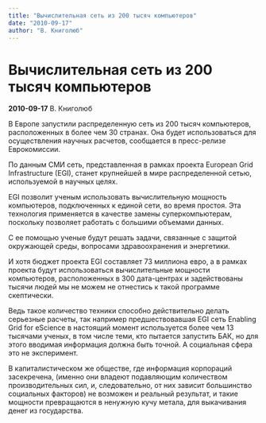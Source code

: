 ```yaml
---
title: "Вычислительная сеть из 200 тысяч компьютеров"
date: "2010-09-17"
author: "В. Книголюб"
---
```


# Вычислительная сеть из 200 тысяч компьютеров

**2010-09-17** В. Книголюб

В Европе запустили распределенную сеть из 200 тысяч компьютеров, расположенных в более чем 30 странах. Она будет использоваться для осуществления научных расчетов, сообщается в пресс-релизе Еврокомиссии.

По данным СМИ сеть, представленная в рамках проекта European Grid Infrastructure (EGI), станет крупнейшей в мире распределенной сетью, используемой в научных целях.

EGI позволит ученым использовать вычислительную мощность компьютеров, подключенных к единой сети, во время простоя. Эта технология применяется в качестве замены суперкомпьютерам, поскольку позволяет работать с большими объемами данных.

С ее помощью ученые будут решать задачи, связанные с защитой окружающей среды, вопросами здравоохранения и энергетики.

И хотя бюджет проекта EGI составляет 73 миллиона евро, а в рамках проекта будут использоваться вычислительные мощности компьютеров, расположенных в 300 дата-центрах и задействованы тысячи людей мы не можем не отнестись к такой программе скептически.

Ведь такое количество техники способно действительно делать серьезные расчеты, так например предшествовавшая EGI сеть Enabling Grid for eScience в настоящий момент используется более чем 13 тысячами ученых, в том числе теми, кто пытается запустить БАК, но для этого вводимая информация должна быть точной. А социальная сфера это не эксперимент.

В капиталистическом же обществе, где информация корпораций засекречена, (именно они владеют подавляющим количеством производительных сил, и, следовательно, от них зависит большинство социальных факторов) не возможен и реальный результат, и такие мощности превращаются в ненужную кучу метала, для выкачивания денег из государства.
